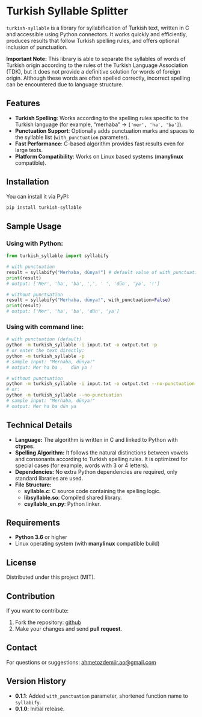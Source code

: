 # Turkish Syllable Splitter

`turkish-syllable` is a library for syllabification of Turkish text, written in C and accessible using Python connectors. It works quickly and efficiently, produces results that follow Turkish spelling rules, and offers optional inclusion of punctuation.

**Important Note:** This library is able to separate the syllables of words of Turkish origin according to the rules of the Turkish Language Association (TDK), but it does not provide a definitive solution for words of foreign origin. Although these words are often spelled correctly, incorrect spelling can be encountered due to language structure.

## Features
- **Turkish Spelling**: Works according to the spelling rules specific to the Turkish language (for example, “merhaba” → `['mer', 'ha', 'ba']`).
- **Punctuation Support**: Optionally adds punctuation marks and spaces to the syllable list (`with_punctuation` parameter).
- **Fast Performance**: C-based algorithm provides fast results even for large texts.
- **Platform Compatibility**: Works on Linux based systems (**manylinux** compatible).

## Installation

You can install it via PyPI:

```bash
pip install turkish-syllable
```

## Sample Usage

### Using with Python:

```Python
from turkish_syllable import syllabify

# with punctuation
result = syllabify("Merhaba, dünya!") # default value of with_punctuation is True
print(result)
# output: ['Mer', 'ha', 'ba', ',', ' ', 'dün', 'ya', '!']

# without punctuation
result = syllabify("Merhaba, dünya!", with_punctuation=False)
print(result)
# output: ['Mer', 'ha', 'ba', 'dün', 'ya']
```

### Using with command line:

```bash
# with punctuation (default)
python -m turkish_syllable -i input.txt -o output.txt -p
# or enter the text directly:
python -m turkish_syllable -p
# sample input: "Merhaba, dünya!"
# output: Mer ha ba ,   dün ya !

# without punctuation
python -m turkish_syllable -i input.txt -o output.txt --no-punctuation
# or:
python -m turkish_syllable --no-punctuation
# sample input: "Merhaba, dünya!"
# output: Mer ha ba dün ya
```

## Technical Details

* **Language:** The algorithm is written in C and linked to Python with **ctypes**.
* **Spelling Algorithm:** It follows the natural distinctions between vowels and consonants according to Turkish spelling rules. It is optimized for special cases (for example, words with 3 or 4 letters).
* **Dependencies:** No extra Python dependencies are required, only standard libraries are used.
* **File Structure:**
	- **syllable.c**: C source code containing the spelling logic.
	- **libsyllable.so**: Compiled shared library.
	- **csyllable_en.py**: Python linker.

## Requirements
* **Python 3.6** or higher
* Linux operating system (with **manylinux** compatible build)

## License
Distributed under this project (MIT).

## Contribution
If you want to contribute:

1. Fork the repository: [github](https://github.com/ahmetozdemirrr/Turkish-Syllable) 
1. Make your changes and send **pull request**.

## Contact
For questions or suggestions: ahmetozdemiir.ao@gmail.com

## Version History
* **0.1.1**: Added `with_punctuation` parameter, shortened function name to `syllabify`.
* **0.1.0**: Initial release.